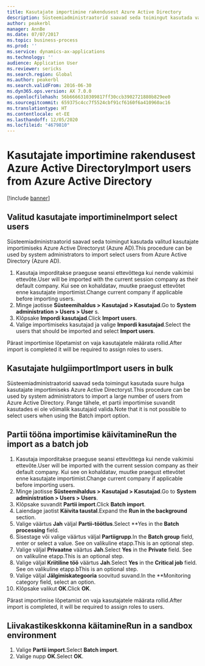 ```yaml
---
title: Kasutajate importimine rakendusest Azure Active Directory
description: Süsteemiadministraatorid saavad seda toimingut kasutada valitud kasutajate käsitsi importimiseks või suure hulga kasutajate importimiseks Azure Active Directoryst.
author: peakerbl
manager: AnnBe
ms.date: 07/07/2017
ms.topic: business-process
ms.prod: ''
ms.service: dynamics-ax-applications
ms.technology: ''
audience: Application User
ms.reviewer: sericks
ms.search.region: Global
ms.author: peakerbl
ms.search.validFrom: 2016-06-30
ms.dyn365.ops.version: AX 7.0.0
ms.openlocfilehash: 56b6666310309817ff30ccb3902721880b829ee0
ms.sourcegitcommit: 659375c4cc7f5524cbf91cf6160f6a410960ac16
ms.translationtype: HT
ms.contentlocale: et-EE
ms.lasthandoff: 12/05/2020
ms.locfileid: "4679810"
---
```

# <a name="import-users-from-azure-active-directory"></a><span data-ttu-id="df074-103">Kasutajate importimine rakendusest Azure Active Directory</span><span class="sxs-lookup"><span data-stu-id="df074-103">Import users from Azure Active Directory</span></span>

[!include [banner](../../includes/banner.md)]

## <a name="import-select-users"></a><span data-ttu-id="df074-104">Valitud kasutajate importimine</span><span class="sxs-lookup"><span data-stu-id="df074-104">Import select users</span></span>

<span data-ttu-id="df074-105">Süsteemiadministraatorid saavad seda toimingut kasutada valitud kasutajate importimiseks Azure Active Directoryst (Azure AD).</span><span class="sxs-lookup"><span data-stu-id="df074-105">This procedure can be used by system administrators to import select users from Azure Active Directory (Azure AD).</span></span>

1. <span data-ttu-id="df074-106">Kasutaja imporditakse praeguse seansi ettevõttega kui nende vaikimisi ettevõte.</span><span class="sxs-lookup"><span data-stu-id="df074-106">User will be imported with the current session company as their default company.</span></span> <span data-ttu-id="df074-107">Kui see on kohaldatav, muutke praegust ettevõtet enne kasutajate importimist.</span><span class="sxs-lookup"><span data-stu-id="df074-107">Change current company if applicable before importing users.</span></span>
2. <span data-ttu-id="df074-108">Minge jaotisse **Süsteemihaldus > Kasutajad > Kasutajad**.</span><span class="sxs-lookup"><span data-stu-id="df074-108">Go to **System administration > Users > User** s.</span></span>
3. <span data-ttu-id="df074-109">Klõpsake **Impordi kasutajad**.</span><span class="sxs-lookup"><span data-stu-id="df074-109">Click **Import users**.</span></span>
4. <span data-ttu-id="df074-110">Valige importimiseks kasutajad ja valige **Impordi kasutajad**.</span><span class="sxs-lookup"><span data-stu-id="df074-110">Select the users that should be imported and select **Import users**.</span></span>

<span data-ttu-id="df074-111">Pärast importimise lõpetamist on vaja kasutajatele määrata rollid.</span><span class="sxs-lookup"><span data-stu-id="df074-111">After import is completed it will be required to assign roles to users.</span></span>

## <a name="import-users-in-bulk"></a><span data-ttu-id="df074-112">Kasutajate hulgiimport</span><span class="sxs-lookup"><span data-stu-id="df074-112">Import users in bulk</span></span>

<span data-ttu-id="df074-113">Süsteemiadministraatorid saavad seda toimingut kasutada suure hulga kasutajate importimiseks Azure Active Directoryst.</span><span class="sxs-lookup"><span data-stu-id="df074-113">This procedure can be used by system administrators to import a large number of users from Azure Active Directory.</span></span>
<span data-ttu-id="df074-114">Pange tähele, et partii importimise suvandit kasutades ei ole võimalik kasutajaid valida.</span><span class="sxs-lookup"><span data-stu-id="df074-114">Note that it is not possible to select users when using the Batch import option.</span></span>

## <a name="run-the-import-as-a-batch-job"></a><span data-ttu-id="df074-115">Partii tööna importimise käivitamine</span><span class="sxs-lookup"><span data-stu-id="df074-115">Run the import as a batch job</span></span>
1. <span data-ttu-id="df074-116">Kasutaja imporditakse praeguse seansi ettevõttega kui nende vaikimisi ettevõte.</span><span class="sxs-lookup"><span data-stu-id="df074-116">User will be imported with the current session company as their default company.</span></span> <span data-ttu-id="df074-117">Kui see on kohaldatav, muutke praegust ettevõtet enne kasutajate importimist.</span><span class="sxs-lookup"><span data-stu-id="df074-117">Change current company if applicable before importing users.</span></span>
2. <span data-ttu-id="df074-118">Minge jaotisse **Süsteemihaldus > Kasutajad > Kasutajad**.</span><span class="sxs-lookup"><span data-stu-id="df074-118">Go to **System administration > Users > Users**.</span></span>
3. <span data-ttu-id="df074-119">Klõpsake suvandit **Partii import**.</span><span class="sxs-lookup"><span data-stu-id="df074-119">Click **Batch import**.</span></span>
4. <span data-ttu-id="df074-120">Laiendage jaotist **Käivita taustal**.</span><span class="sxs-lookup"><span data-stu-id="df074-120">Expand the **Run in the background** section.</span></span>
4. <span data-ttu-id="df074-121">Valige väärtus **Jah** väljal **Partii-töötlus**.</span><span class="sxs-lookup"><span data-stu-id="df074-121">Select \*\*Yes in the **Batch processing** field.</span></span>
6. <span data-ttu-id="df074-122">Sisestage või valige väärtus väljal **Partiigrupp**.</span><span class="sxs-lookup"><span data-stu-id="df074-122">In the **Batch group** field, enter or select a value.</span></span> <span data-ttu-id="df074-123">See on valikuline etapp.</span><span class="sxs-lookup"><span data-stu-id="df074-123">This is an optional step.</span></span>  
7. <span data-ttu-id="df074-124">Valige väljal **Privaatne** väärtus **Jah**.</span><span class="sxs-lookup"><span data-stu-id="df074-124">Select **Yes** in the **Private** field.</span></span> <span data-ttu-id="df074-125">See on valikuline etapp.</span><span class="sxs-lookup"><span data-stu-id="df074-125">This is an optional step.</span></span>  
8. <span data-ttu-id="df074-126">Valige väljal **Kriitiline töö** väärtus **Jah**.</span><span class="sxs-lookup"><span data-stu-id="df074-126">Select **Yes** in the **Critical job** field.</span></span> <span data-ttu-id="df074-127">See on valikuline etapp.</span><span class="sxs-lookup"><span data-stu-id="df074-127">bThis is an optional step.</span></span>  
9. <span data-ttu-id="df074-128">Valige väljal **Jälgimiskategooria** soovitud suvand.</span><span class="sxs-lookup"><span data-stu-id="df074-128">In the \*\*Monitoring category field, select an option.</span></span>
10. <span data-ttu-id="df074-129">Klõpsake valikut **OK**.</span><span class="sxs-lookup"><span data-stu-id="df074-129">Click **OK**.</span></span>

<span data-ttu-id="df074-130">Pärast importimise lõpetamist on vaja kasutajatele määrata rollid.</span><span class="sxs-lookup"><span data-stu-id="df074-130">After import is completed, it will be required to assign roles to users.</span></span>

## <a name="run-in-a-sandbox-environment"></a><span data-ttu-id="df074-131">Liivakastikeskkonna käitamine</span><span class="sxs-lookup"><span data-stu-id="df074-131">Run in a sandbox environment</span></span>
1. <span data-ttu-id="df074-132">Valige **Partii import**.</span><span class="sxs-lookup"><span data-stu-id="df074-132">Select **Batch import**.</span></span>
2. <span data-ttu-id="df074-133">Valige nupp **OK**.</span><span class="sxs-lookup"><span data-stu-id="df074-133">Select **OK**.</span></span>
